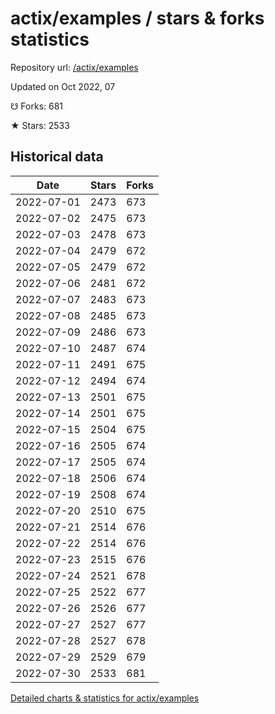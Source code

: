 # actix/examples / stars & forks statistics

Repository url: [/actix/examples](https://github.com/actix/examples)

Updated on Oct 2022, 07

☋ Forks: 681

★ Stars: 2533

## Historical data
| Date | Stars | Forks |
|------|-------|-------|
| 2022-07-01 | 2473 | 673 | 
| 2022-07-02 | 2475 | 673 | 
| 2022-07-03 | 2478 | 673 | 
| 2022-07-04 | 2479 | 672 | 
| 2022-07-05 | 2479 | 672 | 
| 2022-07-06 | 2481 | 672 | 
| 2022-07-07 | 2483 | 673 | 
| 2022-07-08 | 2485 | 673 | 
| 2022-07-09 | 2486 | 673 | 
| 2022-07-10 | 2487 | 674 | 
| 2022-07-11 | 2491 | 675 | 
| 2022-07-12 | 2494 | 674 | 
| 2022-07-13 | 2501 | 675 | 
| 2022-07-14 | 2501 | 675 | 
| 2022-07-15 | 2504 | 675 | 
| 2022-07-16 | 2505 | 674 | 
| 2022-07-17 | 2505 | 674 | 
| 2022-07-18 | 2506 | 674 | 
| 2022-07-19 | 2508 | 674 | 
| 2022-07-20 | 2510 | 675 | 
| 2022-07-21 | 2514 | 676 | 
| 2022-07-22 | 2514 | 676 | 
| 2022-07-23 | 2515 | 676 | 
| 2022-07-24 | 2521 | 678 | 
| 2022-07-25 | 2522 | 677 | 
| 2022-07-26 | 2526 | 677 | 
| 2022-07-27 | 2527 | 677 | 
| 2022-07-28 | 2527 | 678 | 
| 2022-07-29 | 2529 | 679 | 
| 2022-07-30 | 2533 | 681 | 


[Detailed charts & statistics for actix/examples](https://reviewgithub.com/rep/actix/examples)
